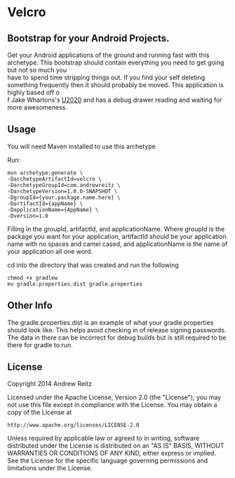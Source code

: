 # Velcro

## Bootstrap for your Android Projects.

Get your Android applications of the ground and running fast with this archetype. This bootstrap should contain everything you need to get going but not so much you \
have to spend time stripping things out. If you find your self deleting something frequently then it should probably be moved. This application is highly based off o\
f Jake Whartons's [U2020](https://github.com/JakeWharton/u2020) and has a debug drawer reading and waiting for more awesomeness.

## Usage

You will need Maven installed to use this archetype

Run:

    mvn archetype:generate \
    -DarchetypeArtifactId=velcro \
    -DarchetypeGroupId=com.andrewreitz \
    -DarchetypeVersion=1.0.0-SNAPSHOT \
    -DgroupId={your.package.name.here} \
    -DartifactId={appName} \
    -DapplicationName={AppName} \
    -Dversion=1.0

Filling in the groupId, artifactId, and applicationName. Where groupId is the package you want for your application, artifactId should be your application name with no spaces and camel cased, and applicationName is the name of your application all one word.

cd into the directory that was created and run the following

    chmod +x gradlew                                                                                                                                                                                                                                                                                                                       
    mv gradle.properties.dist gradle.properties
    
    
## Other Info
The gradle.properties.dist is an example of what your gradle.properties should look like. This helps avoid checking in of release signing passwords. The data in there can be incorrect for debug builds but is still required to be there for gradle to run.

## License

  Copyright 2014 Andrew Reitz

  Licensed under the Apache License, Version 2.0 (the "License");
      you may not use this file except in compliance with the License.
	  You may obtain a copy of the License at

    http://www.apache.org/licenses/LICENSE-2.0

  Unless required by applicable law or agreed to in writing, software
  distributed under the License is distributed on an "AS IS" BASIS,
  WITHOUT WARRANTIES OR CONDITIONS OF ANY KIND, either express or implied.
  See the License for the specific language governing permissions and
  limitations under the License.

